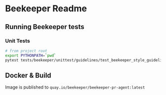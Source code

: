# Beekeeper Readme


## Running Beekeeper tests

### Unit Tests

```bash
# from project root
export PYTHONPATH=`pwd`
pytest tests/beekeeper/unittest/guidelines/test_beekeeper_style_guidelines_checker.py  -v
```

## Docker & Build

Image is published to `quay.io/beekeeper/beekeeper-pr-agent:latest`
